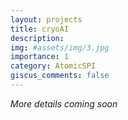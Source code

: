 ```yaml
---
layout: projects
title: cryoAI
description:
img: #assets/img/3.jpg
importance: 1
category: AtomicSPI
giscus_comments: false
---
```

*More details coming soon*
